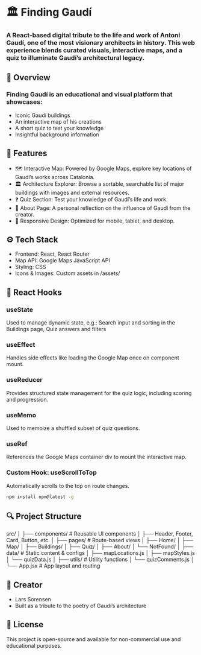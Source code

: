 # 🏛️ Finding Gaudí
### A React-based digital tribute to the life and work of Antoni Gaudí, one of the most visionary architects in history. This web experience blends curated visuals, interactive maps, and a quiz to illuminate Gaudí’s architectural legacy.


## 📌 Overview
### Finding Gaudí is an educational and visual platform that showcases:
- Iconic Gaudí buildings
- An interactive map of his creations
- A short quiz to test your knowledge
- Insightful background information


## 🧠 Features
- 🗺️ Interactive Map: Powered by Google Maps, explore key locations of Gaudí’s works across Catalonia.
- 🏛️ Architecture Explorer: Browse a sortable, searchable list of major buildings with images and external resources.
- ❓ Quiz Section: Test your knowledge of Gaudí’s life and work.
- 📜 About Page: A personal reflection on the influence of Gaudí from the creator.
- 📱 Responsive Design: Optimized for mobile, tablet, and desktop.


## ⚙️ Tech Stack
- Frontend: React, React Router
- Map API: Google Maps JavaScript API
- Styling: CSS 
- Icons & Images: Custom assets in /assets/

## 🧩 React Hooks
### useState
Used to manage dynamic state, e.g.: Search input and sorting in the Buildings page, Quiz answers and filters

### useEffect
Handles side effects like loading the Google Map once on component mount.

### useReducer
Provides structured state management for the quiz logic, including scoring and progression.

### useMemo
Used to memoize a shuffled subset of quiz questions.

### useRef
References the Google Maps container div to mount the interactive map.

### Custom Hook: useScrollToTop
Automatically scrolls to the top on route changes.

  ```sh
  npm install npm@latest -g
  ```


## 🔍 Project Structure

src/
│
├── components/ # Reusable UI components
│ ├── Header, Footer, Card, Button, etc.
│
├── pages/ # Route-based views
│ ├── Home/
│ ├── Map/
│ ├── Buildings/
│ ├── Quiz/
│ ├── About/
│ └── NotFound/
│
├── data/ # Static content & configs
│ ├── mapLocations.js
│ ├── mapStyles.js
│ └── quizData.js
│
├── utils/ # Utility functions
│ └── quizComments.js
│
└── App.jsx # App layout and routing


## 💚 Creator
- Lars Sorensen
- Built as a tribute to the poetry of Gaudí’s architecture

## 📄 License
This project is open-source and available for non-commercial use and educational purposes.
